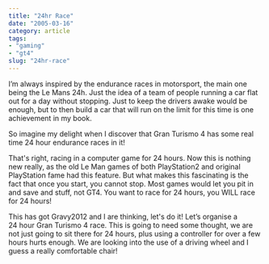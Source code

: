 ```yaml
---
title: "24hr Race"
date: "2005-03-16"
category: article
tags:
- "gaming"
- "gt4"
slug: "24hr-race"
---
```


I’m always inspired by the endurance races in motorsport, the main one being the Le Mans 24h. Just the idea of a team of people running a car flat out for a day without stopping. Just to keep the drivers awake would be enough, but to then build a car that will run on the limit for this time is one achievement in my book.

So imagine my delight when I discover that Gran Turismo 4 has some real time 24 hour endurance races in it!

That's right, racing in a computer game for 24 hours. Now this is nothing new really, as the old Le Man games of both PlayStation2 and original PlayStation fame had this feature. But what makes this fascinating is the fact that once you start, you cannot stop. Most games would let you pit in and save and stuff, not GT4. You want to race for 24 hours, you WILL race for 24 hours!

This has got Gravy2012 and I are thinking, let's do it! Let’s organise a 24 hour Gran Turismo 4 race.
This is going to need some thought, we are not just going to sit there for 24 hours, plus using a controller for over a few hours hurts enough. We are looking into the use of a driving wheel and I guess a really comfortable chair!
